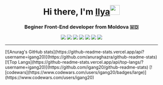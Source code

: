 <h1 align="center">Hi there, I'm <a href="https://github.com/igang20" target="_blank">Ilya</a><img src="https://github.com/blackcater/blackcater/raw/main/images/Hi.gif" height="32"/></h1>
<h3 align="center">Beginer Front-End developer from Moldova 🇲🇩</h3>
<div align='center'>
  <img src="https://img.shields.io/badge/Codewars-B1361E?style=for-the-badge&logo=codewars&logoColor=grey">
  <img src="https://img.shields.io/badge/react-%2320232a.svg?style=for-the-badge&logo=react&logoColor=%2361DAFB">
  <img src="https://img.shields.io/badge/steam-%23000000.svg?style=for-the-badge&logo=steam&logoColor=white">
  <img src="https://img.shields.io/badge/Visual%20Studio%20Code-0078d7.svg?style=for-the-badge&logo=visual-studio-code&logoColor=white">
  <img src="https://img.shields.io/badge/css3-%231572B6.svg?style=for-the-badge&logo=css3&logoColor=white">
  <img src="https://img.shields.io/badge/html5-%23E34F26.svg?style=for-the-badge&logo=html5&logoColor=white">
  <img src="https://img.shields.io/badge/javascript-%23323330.svg?style=for-the-badge&logo=javascript&logoColor=%23F7DF1E">
</div>

<hr styles="width:100%; height:1px"/>
<div styles="display:flex, flex-wrap: wrap; justify-content:center;">
[![Anurag's GitHub stats](https://github-readme-stats.vercel.app/api?username=igang20)](https://github.com/anuraghazra/github-readme-stats) [![Top Langs](https://github-readme-stats.vercel.app/api/top-langs/?username=igang20)](https://github.com/igang20/github-readme-stats) 
[![codewars](https://www.codewars.com/users/igang20/badges/large)](https://www.codewars.com/users/igang20)
</div>

